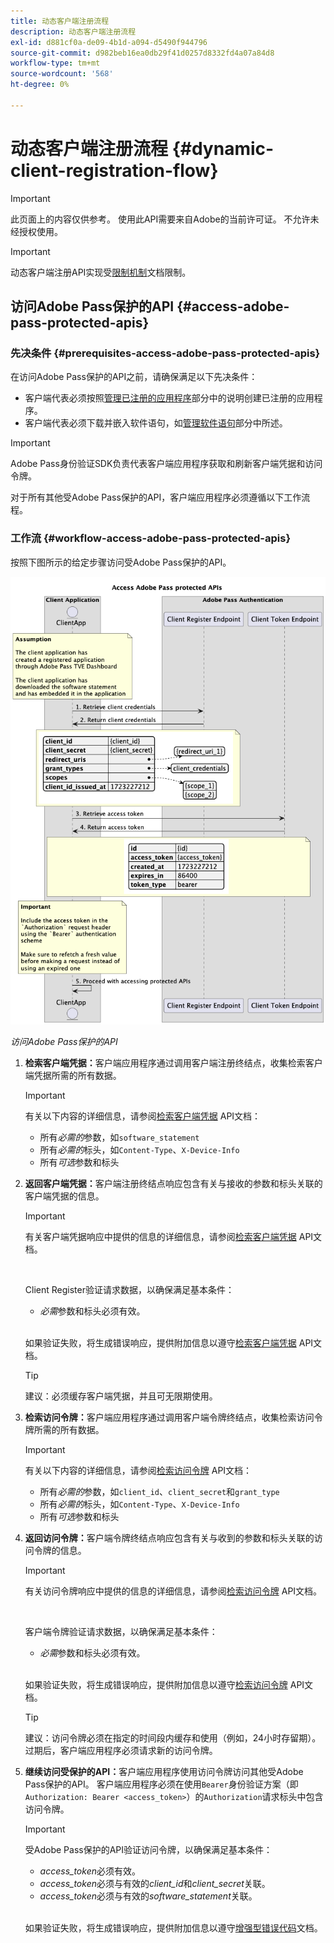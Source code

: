 ```yaml
---
title: 动态客户端注册流程
description: 动态客户端注册流程
exl-id: d881cf0a-de09-4b1d-a094-d5490f944796
source-git-commit: d982beb16ea0db29f41d0257d8332fd4a07a84d8
workflow-type: tm+mt
source-wordcount: '568'
ht-degree: 0%

---
```


# 动态客户端注册流程 {#dynamic-client-registration-flow}

>[!IMPORTANT]
>
> 此页面上的内容仅供参考。 使用此API需要来自Adobe的当前许可证。 不允许未经授权使用。

>[!IMPORTANT]
>
> 动态客户端注册API实现受[限制机制](/help/authentication/integration-guide-programmers/throttling-mechanism.md)文档限制。

## 访问Adobe Pass保护的API {#access-adobe-pass-protected-apis}

### 先决条件 {#prerequisites-access-adobe-pass-protected-apis}

在访问Adobe Pass保护的API之前，请确保满足以下先决条件：

* 客户端代表必须按照[管理已注册的应用程序](../dynamic-client-registration-overview.md#manage-registered-applications)部分中的说明创建已注册的应用程序。
* 客户端代表必须下载并嵌入软件语句，如[管理软件语句](../dynamic-client-registration-overview.md#manage-software-statements)部分中所述。

>[!IMPORTANT]
>
> Adobe Pass身份验证SDK负责代表客户端应用程序获取和刷新客户端凭据和访问令牌。
> 
> 对于所有其他受Adobe Pass保护的API，客户端应用程序必须遵循以下工作流程。

### 工作流 {#workflow-access-adobe-pass-protected-apis}

按照下图所示的给定步骤访问受Adobe Pass保护的API。

![访问Adobe Pass保护的API](../../../../assets/dcr-api/dcr-api-access-adobe-pass-protected-apis.png)

*访问Adobe Pass保护的API*

1. **检索客户端凭据：**&#x200B;客户端应用程序通过调用客户端注册终结点，收集检索客户端凭据所需的所有数据。

   >[!IMPORTANT]
   >
   > 有关以下内容的详细信息，请参阅[检索客户端凭据](../apis/dynamic-client-registration-apis-retrieve-client-credentials.md#request) API文档：
   >
   > * 所有&#x200B;_必需的_&#x200B;参数，如`software_statement`
   > * 所有&#x200B;_必需的_&#x200B;标头，如`Content-Type`、`X-Device-Info`
   > * 所有&#x200B;_可选_&#x200B;参数和标头

1. **返回客户端凭据：**&#x200B;客户端注册终结点响应包含有关与接收的参数和标头关联的客户端凭据的信息。

   >[!IMPORTANT]
   >
   > 有关客户端凭据响应中提供的信息的详细信息，请参阅[检索客户端凭据](../apis/dynamic-client-registration-apis-retrieve-client-credentials.md#success) API文档。
   >
   > <br/>
   >
   > Client Register验证请求数据，以确保满足基本条件：
   >
   > * _必需_&#x200B;参数和标头必须有效。
   >
   > <br/>
   >
   > 如果验证失败，将生成错误响应，提供附加信息以遵守[检索客户端凭据](../apis/dynamic-client-registration-apis-retrieve-client-credentials.md#error) API文档。

   >[!TIP]
   >
   > 建议：必须缓存客户端凭据，并且可无限期使用。

1. **检索访问令牌：**&#x200B;客户端应用程序通过调用客户端令牌终结点，收集检索访问令牌所需的所有数据。

   >[!IMPORTANT]
   >
   > 有关以下内容的详细信息，请参阅[检索访问令牌](../apis/dynamic-client-registration-apis-retrieve-access-token.md#request) API文档：
   >
   > * 所有&#x200B;_必需的_&#x200B;参数，如`client_id`、`client_secret`和`grant_type`
   > * 所有&#x200B;_必需的_&#x200B;标头，如`Content-Type`、`X-Device-Info`
   > * 所有&#x200B;_可选_&#x200B;参数和标头

1. **返回访问令牌：**&#x200B;客户端令牌终结点响应包含有关与收到的参数和标头关联的访问令牌的信息。

   >[!IMPORTANT]
   >
   > 有关访问令牌响应中提供的信息的详细信息，请参阅[检索访问令牌](../apis/dynamic-client-registration-apis-retrieve-access-token.md#success) API文档。
   >
   > <br/>
   >
   > 客户端令牌验证请求数据，以确保满足基本条件：
   >
   > * _必需_&#x200B;参数和标头必须有效。
   >
   > <br/>
   >
   > 如果验证失败，将生成错误响应，提供附加信息以遵守[检索访问令牌](../apis/dynamic-client-registration-apis-retrieve-access-token.md#error) API文档。

   >[!TIP]
   >
   > 建议：访问令牌必须在指定的时间段内缓存和使用（例如，24小时存留期）。 过期后，客户端应用程序必须请求新的访问令牌。

1. **继续访问受保护的API：**&#x200B;客户端应用程序使用访问令牌访问其他受Adobe Pass保护的API。 客户端应用程序必须在使用`Bearer`身份验证方案（即`Authorization: Bearer <access_token>`）的`Authorization`请求标头中包含访问令牌。

   >[!IMPORTANT]
   >
   > 受Adobe Pass保护的API验证访问令牌，以确保满足基本条件：
   >
   > * _access_token_&#x200B;必须有效。
   > * _access_token_&#x200B;必须与有效的&#x200B;_client_id_&#x200B;和&#x200B;_client_secret_&#x200B;关联。
   > * _access_token_&#x200B;必须与有效的&#x200B;_software_statement_&#x200B;关联。
   >
   > <br/>
   >
   > 如果验证失败，将生成错误响应，提供附加信息以遵守[增强型错误代码](../../../features-standard/error-reporting/enhanced-error-codes.md)文档。
